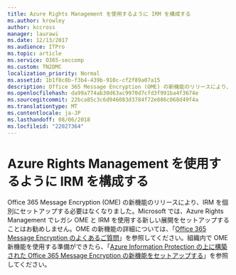 ```yaml
---
title: Azure Rights Management を使用するように IRM を構成する
ms.author: krowley
author: kccross
manager: laurawi
ms.date: 12/13/2017
ms.audience: ITPro
ms.topic: article
ms.service: O365-seccomp
ms.custom: TN2DMC
localization_priority: Normal
ms.assetid: 1b1f8c8b-f3b4-439b-910c-cf2f89a07a15
description: Office 365 Message Encryption (OME) の新機能のリリースにより、IRM を個別にセットアップする必要はなくなりました。Microsoft では、Azure Rights Management でレガシ OME と IRM を使用する新しい展開をセットアップすることはお勧めしません。OME の新機能の詳細については、「Office 365 Message Encryption のよくあるご質問」を参照してください。組織内で OME 新機能を使用する準備ができたら、「Azure Information Protection の上に構築された Office 365 Message Encryption の新機能をセットアップする」を参照してください。
ms.openlocfilehash: da99a774ab30d63ac9970d7cfd3f991ba4f3674e
ms.sourcegitcommit: 22bca85c3c6d946083d3784f72e886c068d49f4a
ms.translationtype: MT
ms.contentlocale: ja-JP
ms.lasthandoff: 08/06/2018
ms.locfileid: "22027364"
---
```

# <a name="configure-irm-to-use-azure-rights-management"></a>Azure Rights Management を使用するように IRM を構成する

Office 365 Message Encryption (OME) の新機能のリリースにより、IRM を個別にセットアップする必要はなくなりました。Microsoft では、Azure Rights Management でレガシ OME と IRM を使用する新しい展開をセットアップすることはお勧めしません。OME の新機能の詳細については、「[Office 365 Message Encryption のよくあるご質問](https://support.office.com/article/0432dce9-d9b6-4e73-8a13-4a932eb0081e)」を参照してください。組織内で OME 新機能を使用する準備ができたら、「[Azure Information Protection の上に構築された Office 365 Message Encryption の新機能をセットアップする](https://support.office.com/article/7ff0c040-b25c-4378-9904-b1b50210d00e)」を参照してください。
  

